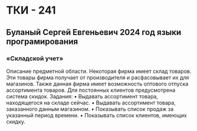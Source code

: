 # ТКИ - 241
## Буланый Сергей Евгеньевич 2024 год языки програмирования
### «Складской учет»
Описание предметной области. Некоторая фирма имеет склад товаров. Эти товары фирма получает от производителя и расфасовывает их для магазинов. Также данная фирма имеет возможность оптового отпуска ассортимента товаров. Для постоянных клиентов предусмотрена система скидок.
Задания:
•	Выдавать ассортимент товара, находящегося на складе сейчас.
•	Выдавать ассортимент товара, заказанного данным магазином.
•	Показывать список продаж за указанный период времени.
•	Показывать список клиентов, имеющих скидку.

